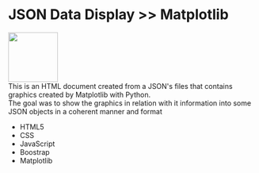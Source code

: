 # JSON Data Display >> Matplotlib 
<img src="https://interactivechaos.com/sites/default/files/inline-images/tutorial_matplotlib.png" width="100px"></img><br>
This is an HTML document created from a JSON's files that contains graphics created by Matplotlib with Python.<br>
The goal was to show the graphics in relation with it information into some JSON objects in a coherent manner and format

- HTML5
- CSS
- JavaScript
- Boostrap
- Matplotlib
